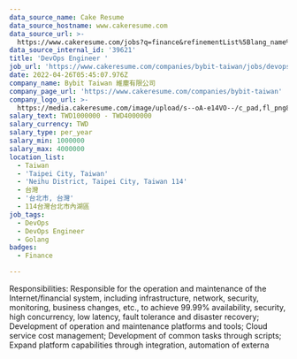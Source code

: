 ```yaml
---
data_source_name: Cake Resume
data_source_hostname: www.cakeresume.com
data_source_url: >-
  https://www.cakeresume.com/jobs?q=finance&refinementList%5Blang_name%5D%5B0%5D=English&refinementList%5Bsalary_type%5D=per_year&range%5Bsalary_range%5D%5Bmin%5D=1000000&page=3
data_source_internal_id: '39621'
title: 'DevOps Engineer '
job_url: 'https://www.cakeresume.com/companies/bybit-taiwan/jobs/devops-engineer-33ce19'
date: 2022-04-26T05:45:07.976Z
company_name: Bybit Taiwan 維塵有限公司
company_page_url: 'https://www.cakeresume.com/companies/bybit-taiwan'
company_logo_url: >-
  https://media.cakeresume.com/image/upload/s--oA-e14VO--/c_pad,fl_png8,h_200,w_200/v1649301444/h8g3b381jzu7chk62ya4.png
salary_text: TWD1000000 - TWD4000000
salary_currency: TWD
salary_type: per_year
salary_min: 1000000
salary_max: 4000000
location_list:
  - Taiwan
  - 'Taipei City, Taiwan'
  - 'Neihu District, Taipei City, Taiwan 114'
  - 台灣
  - '台北市, 台灣'
  - 114台灣台北市內湖區
job_tags:
  - DevOps
  - DevOps Engineer
  - Golang
badges:
  - Finance

---
```


Responsibilities: Responsible for the operation and maintenance of the Internet/financial system, including infrastructure, network, security, monitoring, business changes, etc., to achieve 99.99% availability, security, high concurrency, low latency, fault tolerance and disaster recovery; Development of operation and maintenance platforms and tools; Cloud service cost management; Development of common tasks through scripts; Expand platform capabilities through integration, automation of externa